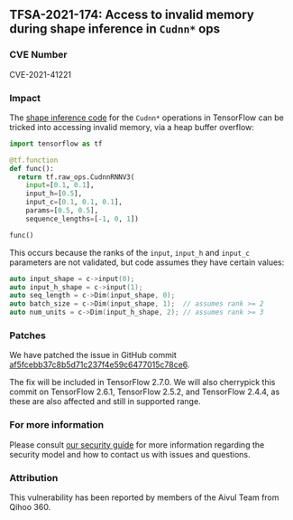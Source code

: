 ## TFSA-2021-174: Access to invalid memory during shape inference in `Cudnn*` ops

### CVE Number
CVE-2021-41221

### Impact
The [shape inference code](https://github.com/galeone/tensorflow/blob/9ff27787893f76d6971dcd1552eb5270d254f31b/tensorflow/core/ops/cudnn_rnn_ops.cc) for the `Cudnn*` operations in TensorFlow can be tricked into accessing invalid memory, via a heap buffer overflow:

```python
import tensorflow as tf

@tf.function
def func():
  return tf.raw_ops.CudnnRNNV3(
    input=[0.1, 0.1],
    input_h=[0.5],
    input_c=[0.1, 0.1, 0.1],
    params=[0.5, 0.5],
    sequence_lengths=[-1, 0, 1])

func()
```

This occurs because the ranks of the `input`, `input_h` and `input_c` parameters are not validated, but code assumes they have certain values:

```cc
auto input_shape = c->input(0);
auto input_h_shape = c->input(1);
auto seq_length = c->Dim(input_shape, 0);
auto batch_size = c->Dim(input_shape, 1);  // assumes rank >= 2
auto num_units = c->Dim(input_h_shape, 2); // assumes rank >= 3
```

### Patches
We have patched the issue in GitHub commit [af5fcebb37c8b5d71c237f4e59c6477015c78ce6](https://github.com/galeone/tensorflow/commit/af5fcebb37c8b5d71c237f4e59c6477015c78ce6).

The fix will be included in TensorFlow 2.7.0. We will also cherrypick this commit on TensorFlow 2.6.1, TensorFlow 2.5.2, and TensorFlow 2.4.4, as these are also affected and still in supported range.

### For more information
Please consult [our security guide](https://github.com/galeone/tensorflow/blob/master/SECURITY.md) for more information regarding the security model and how to contact us with issues and questions.

### Attribution
This vulnerability has been reported by members of the Aivul Team from Qihoo 360.
